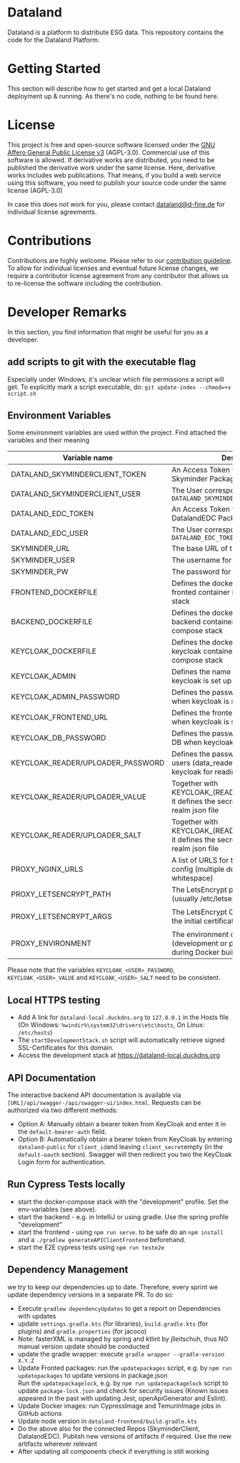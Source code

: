 # Dataland
Dataland is a platform to distribute ESG data. This repository contains the code for the Dataland Platform.

# Getting Started
This section will describe how to get started and get a local Dataland deployment up & running. As there's no code, nothing to be found here.

# License
This project is free and open-source software licensed under the [GNU Affero General Public License v3](LICENSE) (AGPL-3.0). Commercial use of this software is allowed. If derivative works are distributed, you need to be published the derivative work under the same license. Here, derivative works includes web publications. That means, if you build a web service using this software, you need to publish your source code under the same license (AGPL-3.0)

In case this does not work for you, please contact dataland@d-fine.de for individual license agreements.

# Contributions
Contributions are highly welcome. Please refer to our [contribution guideline](contribution/contribution.md).
To allow for individual licenses and eventual future license changes, we require a contributor license agreement from any contributor that allows us to re-license the software including the contribution.

# Developer Remarks
In this section, you find information that might be useful for you as a developer.
## add scripts to git with the executable flag
Especially under Windows, it's unclear which file permissions a script will get. 
To explicitly mark a script executable, do:
`git update-index --chmod=+x script.sh`
## Environment Variables
Some environment variables are used within the project. Find attached the variables and their meaning

| Variable name                     | Description                                                                                                            | example values                                                   |
|-----------------------------------|------------------------------------------------------------------------------------------------------------------------|------------------------------------------------------------------|
| DATALAND_SKYMINDERCLIENT_TOKEN    | An Access Token to access the Github Skyminder Package registry                                                        |                                                                  |
| DATALAND_SKYMINDERCLIENT_USER     | The User corresponding to `DATALAND_SKYMINDERCLIENT_TOKEN`                                                             |                                                                  |
| DATALAND_EDC_TOKEN                | An Access Token to access the Github DatalandEDC Package registry                                                      |                                                                  |
| DATALAND_EDC_USER                 | The User corresponding to `DATALAND_EDC_TOKEN`                                                                         |                                                                  |
| SKYMINDER_URL                     | The base URL of the Skyminder API                                                                                      |                                                                  |
| SKYMINDER_USER                    | The username for the Skyminder API                                                                                     |                                                                  |
| SKYMINDER_PW                      | The password for the Skyminder API                                                                                     |                                                                  |
| FRONTEND_DOCKERFILE               | Defines the dockerfile to be used for the fronted container in the docker compose stack                                | `./dataland-frontend/DockerfileTest`                             |
| BACKEND_DOCKERFILE                | Defines the dockerfile to be used for the backend container in the docker compose stack                                | `./dataland-backend/DockerfileTest`                              |
| KEYCLOAK_DOCKERFILE               | Defines the dockerfile to be used for the keycloak container in the docker compose stack                               | `./dataland-keycloak/Dockerfile`                                 |
| KEYCLOAK_ADMIN                    | Defines the name of the admin user when keycloak is set up from scratch                                                |                                                                  |
| KEYCLOAK_ADMIN_PASSWORD           | Defines the password for the admin user when keycloak is set up from scratch                                           |                                                                  |
| KEYCLOAK_FRONTEND_URL             | Defines the frontend URL to be used when keycloak is set up from scratch                                               |                                                                  |
| KEYCLOAK_DB_PASSWORD              | Defines the password for the keycloak DB when keycloak is set up from scratch                                          |                                                                  |
| KEYCLOAK_READER/UPLOADER_PASSWORD | Defines the password for the technical users (data_reader and data_uploader) in keycloak for reading or uploading data |                                                                  |
| KEYCLOAK_READER/UPLOADER_VALUE    | Together with KEYCLOAK_(READER\UPLOADER)_SALT it defines the secret for the keycloak realm json file                   |                                                                  |
| KEYCLOAK_READER/UPLOADER_SALT     | Together with KEYCLOAK_(READER\UPLOADER)_VALUE it defines the secret for the keycloak realm json file                  |                                                                  |
| PROXY_NGINX_URLS                  | A list of URLS for the NGINX Server config (multiple domains separated by whitespace)                                  | `www.dataland.com dataland.com`                                  |
| PROXY_LETSENCRYPT_PATH            | The LetsEncrypt path for the domain (usually /etc/letsencrypt/FIRST_DOMAIN/                                            | `/etc/letsencrypt/dataland.com`                                  |
| PROXY_LETSENCRYPT_ARGS            | The LetsEncrypt Certbot arguments for the initial certificate request                                                  | `--email dataland@d-fine.de -d dataland.com -d www.dataland.com` |
| PROXY_ENVIRONMENT                 | The environment of the proxy server (development or production). Used during Docker build process                      | `development` or `production`                                    |


Please note that the variables `KEYCLOAK_<USER>_PASSWORD`, `KEYCLOAK_<USER>_VALUE` and `KEYCLOAK_<USER>_SALT` need to be consistent.

## Local HTTPS testing
* Add A link for `dataland-local.duckdns.org` to `127.0.0.1` in the Hosts file (On Windows: `%windir%\system32\drivers\etc\hosts`, On Linux: `/etc/hosts`)
* The `startDevelopmentStack.sh` script will automatically retrieve signed SSL-Certificates for this domain.
* Access the development stack at https://dataland-local.duckdns.org

## API Documentation
The interactive backend API documentation is available via `[URL]/api/swagger-/api/swagger-ui/index.html`.
Requests can be authorized via two different methods:
- Option A: Manually obtain a bearer token from KeyCloak and enter it in the `default-bearer-auth` field.
- Option B: Automatically obtain a bearer token from KeyCloak by entering `dataland-public` for `client_id`and leaving `client_secret`empty (in the `default-oauth` section). Swagger will then redirect you two the KeyCloak Login form for authentication.

## Run Cypress Tests locally
* start the docker-compose stack with the "development" profile. Set the env-variables (see above). 
* start the backend - e.g. in IntelliJ or using gradle. Use the spring profile "development"
* start the frontend - using `npm run serve`. to be safe do an `npm install` and a `./gradlew generateAPIClientFrontend` beforehand.
* start the E2E cypress tests using `npm run teste2e`

## Dependency Management
we try to keep our dependencies up to date. Therefore, every sprint we update dependency versions in a separate PR.
To do so:
* Execute `gradlew dependencyUpdates` to get a report on Dependencies with updates
* update `settings.gradle.kts` (for libraries), `build.gradle.kts` (for plugins) and `gradle.properties` (for jacoco)
* Note: fasterXML is managed by spring and ktlint by jlleitschuh, thus NO manual version update should be conducted
* update the gradle wrapper: execute `gradle wrapper --gradle-version X.Y.Z`
* Update Fronted packages: run the `updatepackages` script, e.g. by  `npm run updatepackages` to update versions in package.json  
  Run the `updatepackagelock`, e.g. by  `npm run updatepackagelock` script to update `package-lock.json` and check for security issues 
  (Known issues appeared in the past with updating Jest, openApiGenerator and Eslint).
* Update Docker images: run CypressImage and TemurinImage jobs in GitHub actions
* Update node version in `dataland-frontend/build.gradle.kts`
* Do the above also for the connected Repos (SkyminderClient, DatalandEDC). Publish new versions of artifacts if required. Use the new artifacts wherever relevant
* After updating all components check if everything is still working